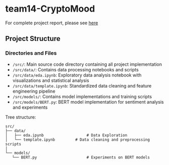 # team14-CryptoMood

For complete project report, please see [here](https://github.gatech.edu/pages/asreeraj3/team14-CryptoMood/)

## Project Structure

### Directories and Files
- `/src/`: Main source code directory containing all project implementation
- `/src/data/`: Contains data processing notebooks and scripts
- `/src/data/eda.ipynb`: Exploratory data analysis notebook with visualizations and statistical analysis
- `/src/data/template.ipynb`: Standardized data cleaning and feature engineering pipeline
- `/src/models/`: Contains model implementations and training scripts
- `/src/models/BERT.py`: BERT model implementation for sentiment analysis and experiments

Tree structure:
```
src/
├── data/
│   ├── eda.ipynb                   # Data Exploration
│   └── template.ipynb         # Data cleaning and preprocessing scripts
│
└── models/
   └── BERT.py                      # Experiments on BERT models

```


